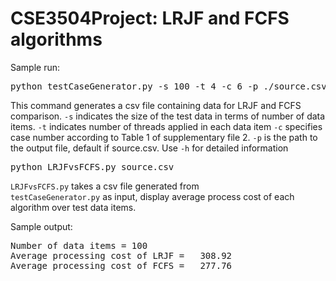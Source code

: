 # CSE3504Project: LRJF and FCFS algorithms

Sample run:
<pre>python testCaseGenerator.py -s 100 -t 4 -c 6 -p ./source.csv</pre>
This command generates a csv file containing data for LRJF and FCFS comparison. 
<code>-s</code> indicates the size of the test data in terms of number of data items.
<code>-t</code> indicates number of threads applied in each data item
<code>-c</code> specifies case number according to Table 1 of supplementary file  2.
<code>-p</code> is the path to the output file, default if source.csv.
Use <code>-h</code> for detailed information

<pre>python LRJFvsFCFS.py source.csv</pre>
<code>LRJFvsFCFS.py</code> takes a csv file generated from <code> testCaseGenerator.py</code>
as input, display average process cost of each algorithm over test data items.

Sample output:
<pre>
Number of data items = 100
Average processing cost of LRJF =   308.92
Average processing cost of FCFS =   277.76
</pre>
